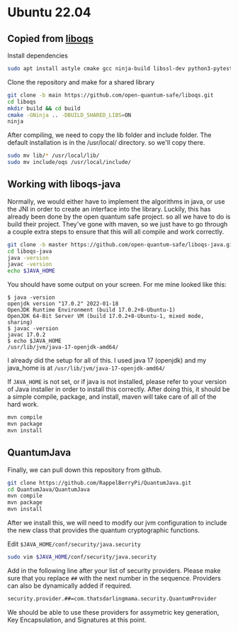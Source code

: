 # Ubuntu 22.04

## Copied from [liboqs](https://github.com/open-quantum-safe/liboqs)

Install dependencies

```bash
sudo apt install astyle cmake gcc ninja-build libssl-dev python3-pytest python3-pytest-xdist unzip xsltproc doxygen graphviz python3-yaml
```

Clone the repository and make for a shared library

```bash
git clone -b main https://github.com/open-quantum-safe/liboqs.git
cd liboqs
mkdir build && cd build
cmake -GNinja .. -DBUILD_SHARED_LIBS=ON
ninja
```

After compiling, we need to copy the lib folder and include folder. The default installation is in the /usr/local/
directory. so we'll copy there.

```bash
sudo mv lib/* /usr/local/lib/
sudo mv include/oqs /usr/local/include/
```

## Working with liboqs-java

Normally, we would either have to implement the algorithms in java, or use the JNI in order to create an interface into
the library. Luckily, this has already been done by the open quantum safe project. so all we have to do is build their
project.
They've gone with maven, so we just have to go through a couple extra steps to ensure that this will all compile and
work correctly.

```bash
git clone -b master https://github.com/open-quantum-safe/liboqs-java.git
cd liboqs-java
java -version
javac -version
echo $JAVA_HOME
```

You should have some output on your screen. For me mine looked like this:

```{bash}
$ java -version
openjdk version "17.0.2" 2022-01-18
OpenJDK Runtime Environment (build 17.0.2+8-Ubuntu-1)
OpenJDK 64-Bit Server VM (build 17.0.2+8-Ubuntu-1, mixed mode, sharing)
$ javac -version
javac 17.0.2
$ echo $JAVA_HOME
/usr/lib/jvm/java-17-openjdk-amd64/
```

I already did the setup for all of this. I used java 17 (openjdk) and my java_home is at
`/usr/lib/jvm/java-17-openjdk-amd64/`

If `JAVA_HOME` is not set, or if java is not installed, please refer to your version of Java installer in order to
install this correctly. After doing this, it should be a simple compile, package, and install, maven will take care of all of the hard
work.

```bash
mvn compile
mvn package
mvn install
```

## QuantumJava

Finally, we can pull down this repository from github.

```bash
git clone https://github.com/RappelBerryPi/QuantumJava.git
cd QuantumJava/QuantumJava
mvn compile
mvn package
mvn install
```

After we install this, we will need to modify our jvm configuration to include the new class that provides the quantum
cryptographic functions.

Edit `$JAVA_HOME/conf/security/java.security`

```bash
sudo vim $JAVA_HOME/conf/security/java.security
```

Add in the following line after your list of security providers. Please make sure that you replace `##` with the next
number in the sequence. Providers can also be dynamically added if required.

```bash
security.provider.##=com.thatsdarlingmama.security.QuantumProvider
```

We should be able to use these providers for assymetric key generation, Key Encapsulation, and Signatures at this point.
